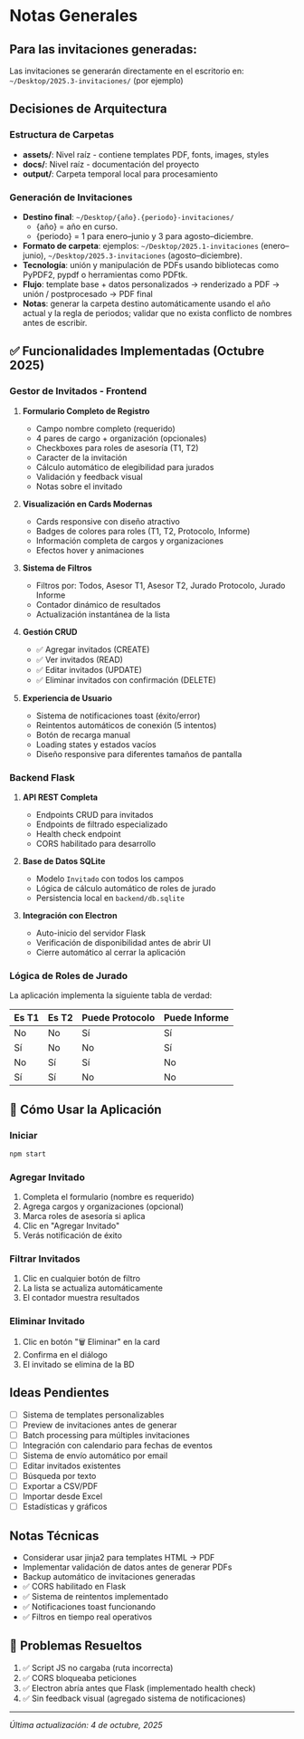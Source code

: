 # Notas Generales

## Para las invitaciones generadas:

Las invitaciones se generarán directamente en el escritorio en:
`~/Desktop/2025.3-invitaciones/` (por ejemplo)

## Decisiones de Arquitectura

### Estructura de Carpetas

- **assets/**: Nivel raíz - contiene templates PDF, fonts, images, styles
- **docs/**: Nivel raíz - documentación del proyecto
- **output/**: Carpeta temporal local para procesamiento

### Generación de Invitaciones

- **Destino final**: `~/Desktop/{año}.{periodo}-invitaciones/`
  - {año} = año en curso.
  - {periodo} = 1 para enero–junio y 3 para agosto–diciembre.
- **Formato de carpeta**: ejemplos: `~/Desktop/2025.1-invitaciones` (enero–junio), `~/Desktop/2025.3-invitaciones` (agosto–diciembre).
- **Tecnología**: unión y manipulación de PDFs usando bibliotecas como PyPDF2, pypdf o herramientas como PDFtk.
- **Flujo**: template base + datos personalizados → renderizado a PDF → unión / postprocesado → PDF final
- **Notas**: generar la carpeta destino automáticamente usando el año actual y la regla de periodos; validar que no exista conflicto de nombres antes de escribir.

## ✅ Funcionalidades Implementadas (Octubre 2025)

### Gestor de Invitados - Frontend

1. **Formulario Completo de Registro**

   - Campo nombre completo (requerido)
   - 4 pares de cargo + organización (opcionales)
   - Checkboxes para roles de asesoría (T1, T2)
   - Caracter de la invitación
   - Cálculo automático de elegibilidad para jurados
   - Validación y feedback visual
   - Notas sobre el invitado

2. **Visualización en Cards Modernas**

   - Cards responsive con diseño atractivo
   - Badges de colores para roles (T1, T2, Protocolo, Informe)
   - Información completa de cargos y organizaciones
   - Efectos hover y animaciones

3. **Sistema de Filtros**

   - Filtros por: Todos, Asesor T1, Asesor T2, Jurado Protocolo, Jurado Informe
   - Contador dinámico de resultados
   - Actualización instantánea de la lista

4. **Gestión CRUD**

   - ✅ Agregar invitados (CREATE)
   - ✅ Ver invitados (READ)
   - ✅ Editar invitados (UPDATE)
   - ✅ Eliminar invitados con confirmación (DELETE)
   
5. **Experiencia de Usuario**
   - Sistema de notificaciones toast (éxito/error)
   - Reintentos automáticos de conexión (5 intentos)
   - Botón de recarga manual
   - Loading states y estados vacíos
   - Diseño responsive para diferentes tamaños de pantalla

### Backend Flask

1. **API REST Completa**

   - Endpoints CRUD para invitados
   - Endpoints de filtrado especializado
   - Health check endpoint
   - CORS habilitado para desarrollo

2. **Base de Datos SQLite**

   - Modelo `Invitado` con todos los campos
   - Lógica de cálculo automático de roles de jurado
   - Persistencia local en `backend/db.sqlite`

3. **Integración con Electron**
   - Auto-inicio del servidor Flask
   - Verificación de disponibilidad antes de abrir UI
   - Cierre automático al cerrar la aplicación

### Lógica de Roles de Jurado

La aplicación implementa la siguiente tabla de verdad:

| Es T1 | Es T2 | Puede Protocolo | Puede Informe |
| ----- | ----- | --------------- | ------------- |
| No    | No    | Sí              | Sí            |
| Sí    | No    | No              | Sí            |
| No    | Sí    | Sí              | No            |
| Sí    | Sí    | No              | No            |

## 🎯 Cómo Usar la Aplicación

### Iniciar

```bash
npm start
```

### Agregar Invitado

1. Completa el formulario (nombre es requerido)
2. Agrega cargos y organizaciones (opcional)
3. Marca roles de asesoría si aplica
4. Clic en "Agregar Invitado"
5. Verás notificación de éxito

### Filtrar Invitados

1. Clic en cualquier botón de filtro
2. La lista se actualiza automáticamente
3. El contador muestra resultados

### Eliminar Invitado

1. Clic en botón "🗑️ Eliminar" en la card
2. Confirma en el diálogo
3. El invitado se elimina de la BD

## Ideas Pendientes

- [ ] Sistema de templates personalizables
- [ ] Preview de invitaciones antes de generar
- [ ] Batch processing para múltiples invitaciones
- [ ] Integración con calendario para fechas de eventos
- [ ] Sistema de envío automático por email
- [ ] Editar invitados existentes
- [ ] Búsqueda por texto
- [ ] Exportar a CSV/PDF
- [ ] Importar desde Excel
- [ ] Estadísticas y gráficos

## Notas Técnicas

- Considerar usar jinja2 para templates HTML → PDF
- Implementar validación de datos antes de generar PDFs
- Backup automático de invitaciones generadas
- ✅ CORS habilitado en Flask
- ✅ Sistema de reintentos implementado
- ✅ Notificaciones toast funcionando
- ✅ Filtros en tiempo real operativos

## 🐛 Problemas Resueltos

1. ✅ Script JS no cargaba (ruta incorrecta)
2. ✅ CORS bloqueaba peticiones
3. ✅ Electron abría antes que Flask (implementado health check)
4. ✅ Sin feedback visual (agregado sistema de notificaciones)

---

_Última actualización: 4 de octubre, 2025_
